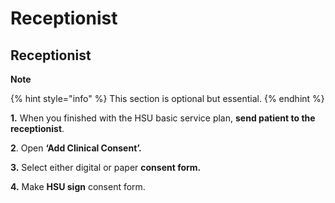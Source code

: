 # Receptionist

## **Receptionist**

**Note**

{% hint style="info" %}
This section is optional but essential.
{% endhint %}

**1.** When you finished with the HSU basic service plan, **send patient to the receptionist**.

**2**. Open **‘Add Clinical Consent’.**

**3.** Select either digital or paper **consent form.**

**4.** Make **HSU sign** consent form.

